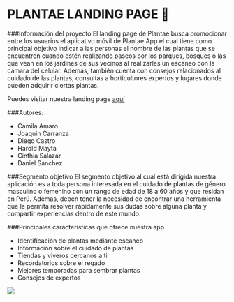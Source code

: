 # PLANTAE LANDING PAGE 🌱
###Información del proyecto
El landing page de Plantae busca promocionar entre los usuarios el aplicativo móvil de Plantae App el cual tiene como principal objetivo indicar a las personas el nombre de las plantas que se encuentren cuando estén realizando paseos por los parques, bosques o las que vean en los jardines de sus vecinos al realizarles un escaneo con la cámara del celular. Además, también cuenta con consejos relacionados al cuidado de las plantas, consultas a horticultores expertos y lugares donde pueden adquirir ciertas plantas.

Puedes visitar nuestra landing page [aquí](https://plantae-app.com/ "aquí")

###Autores:
- Camila Amaro
- Joaquin Carranza
- Diego Castro
- Harold Mayta
- Cinthia Salazar
- Daniel Sanchez

###Segmento objetivo
El segmento objetivo al cual está dirigida nuestra aplicación es a toda persona interesada en el cuidado de plantas de género masculino o femenino con un rango de edad de 18 a 60 años y que residan en Perú. Además, deben tener la necesidad de encontrar una herramienta que le permita resolver rápidamente sus dudas sobre alguna planta y compartir experiencias dentro de este mundo.

###Principales características que ofrece nuestra app
- Identificación de plantas mediante escaneo
- Información sobre el cuidado de plantas
- Tiendas y viveros cercanos a ti
- Recordatorios sobre el regado
- Mejores temporadas para sembrar plantas
- Consejos de expertos


![](https://plantae-app.com/assets/images/logo2.png)
